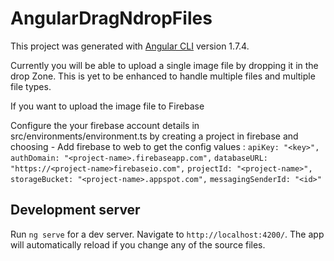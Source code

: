 # AngularDragNdropFiles

This project was generated with [Angular CLI](https://github.com/angular/angular-cli) version 1.7.4.

Currently you will be able to upload a single image file by dropping it in the drop Zone.
This is yet to be enhanced to handle multiple files and multiple file types.

If you want to upload the image file to Firebase

Configure the your firebase account details in src/environments/environment.ts by creating a project in firebase and choosing - Add firebase to web to get the config values : 
    `apiKey: "<key>",`
    `authDomain: "<project-name>.firebaseapp.com",`
    `databaseURL: "https://<project-name>firebaseio.com",`
    `projectId: "<project-name>",`
    `storageBucket: "<project-name>.appspot.com",`
    `messagingSenderId: "<id>"`

## Development server

Run `ng serve` for a dev server. Navigate to `http://localhost:4200/`. The app will automatically reload if you change any of the source files.
